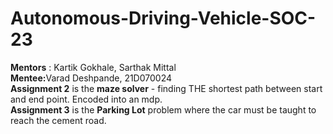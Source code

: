 # Autonomous-Driving-Vehicle-SOC-23 
<b>Mentors</b> : Kartik Gokhale, Sarthak Mittal<br>
<b>Mentee:</b>Varad Deshpande, 21D070024<br>
<b>Assignment 2</b> is the <b>maze solver</b> - finding THE shortest path between start and end point. Encoded into an mdp.<br>
<b>Assignment 3</b> is the <b>Parking Lot</b> problem where the car must be taught to reach the cement road.
